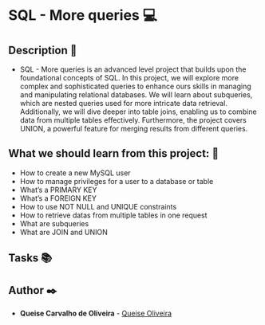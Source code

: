 # **SQL - More queries** :computer:

## **Description** :speech_balloon:

* SQL - More queries is an advanced level project that builds upon the foundational concepts of SQL. In this project, we will explore more complex and sophisticated queries to enhance ours skills in managing and manipulating relational databases. We will learn about subqueries, which are nested queries used for more intricate data retrieval. Additionally, we will dive deeper into table joins, enabling us to combine data from multiple tables effectively. Furthermore, the project covers UNION, a powerful feature for merging results from different queries.

## **What we should learn from this project:** :bookmark_tabs:

* How to create a new MySQL user
* How to manage privileges for a user to a database or table
* What’s a PRIMARY KEY
* What’s a FOREIGN KEY
* How to use NOT NULL and UNIQUE constraints
* How to retrieve datas from multiple tables in one request
* What are subqueries
* What are JOIN and UNION

## **Tasks** :books:


## **Author** :black_nib:

* **Queise Carvalho de Oliveira** - [Queise Oliveira](https://github.com/Qcarvalhooliveira)
